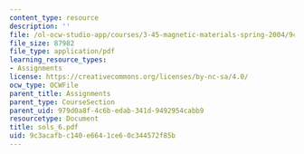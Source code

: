 ```yaml
---
content_type: resource
description: ''
file: /ol-ocw-studio-app/courses/3-45-magnetic-materials-spring-2004/9c3acafbc140e6641ce60c344572f85b_sols_6.pdf
file_size: 87982
file_type: application/pdf
learning_resource_types:
- Assignments
license: https://creativecommons.org/licenses/by-nc-sa/4.0/
ocw_type: OCWFile
parent_title: Assignments
parent_type: CourseSection
parent_uid: 979d0a8f-4c6b-edab-341d-9492954cabb9
resourcetype: Document
title: sols_6.pdf
uid: 9c3acafb-c140-e664-1ce6-0c344572f85b
---
```

